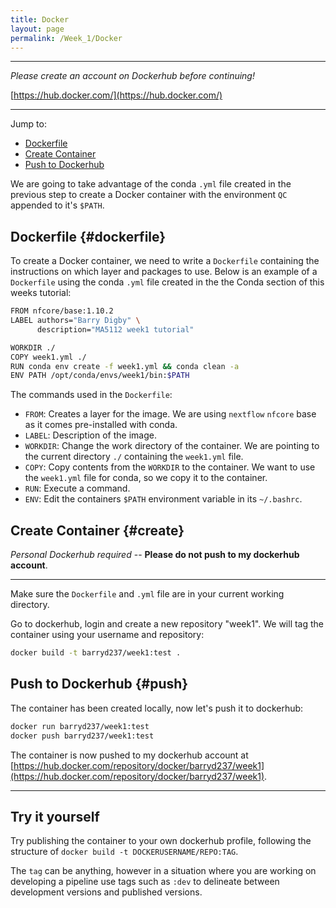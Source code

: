 ```yaml
---
title: Docker
layout: page
permalink: /Week_1/Docker
---
```


***

*Please create an account on Dockerhub before continuing!*

[https://hub.docker.com/](https://hub.docker.com/)

***

Jump to:
 - [Dockerfile](#dockerfile)
 - [Create Container](#create)
 - [Push to Dockerhub](#push)

We are going to take advantage of the conda `.yml` file created in the previous step to create a Docker container with the environment `QC` appended to it's `$PATH`.

## Dockerfile {#dockerfile}
To create a Docker container, we need to write a `Dockerfile` containing the instructions on which layer and packages to use. Below is an example of a `Dockerfile` using the conda `.yml` file created in the the Conda section of this weeks tutorial:

```bash
FROM nfcore/base:1.10.2
LABEL authors="Barry Digby" \
      description="MA5112 week1 tutorial"

WORKDIR ./
COPY week1.yml ./
RUN conda env create -f week1.yml && conda clean -a
ENV PATH /opt/conda/envs/week1/bin:$PATH
```

The commands used in the `Dockerfile`:
- `FROM`: Creates a layer for the image. We are using `nextflow` `nfcore` base as it comes pre-installed with conda.
- `LABEL`: Description of the image.
- `WORKDIR`: Change the work directory of the container. We are pointing to the current directory `./` containing the `week1.yml` file.
- `COPY`: Copy contents from the `WORKDIR` to the container. We want to use the `week1.yml` file for conda, so we copy it to the container.
- `RUN`: Execute a command.
- `ENV`: Edit the containers `$PATH` environment variable in its `~/.bashrc`.

## Create Container {#create}
*Personal Dockerhub required* -- **Please do not push to my dockerhub account**.

***

Make sure the `Dockerfile` and `.yml` file are in your current working directory.

Go to dockerhub, login and create a new repository "week1". We will tag the container using your username and repository:

```bash
docker build -t barryd237/week1:test .
```


## Push to Dockerhub {#push}
The container has been created locally, now let's push it to dockerhub:

```bash
docker run barryd237/week1:test
docker push barryd237/week1:test
```

The container is now pushed to my dockerhub account at [https://hub.docker.com/repository/docker/barryd237/week1](https://hub.docker.com/repository/docker/barryd237/week1).

***

## Try it yourself

Try publishing the container to your own dockerhub profile, following the structure of `docker build -t DOCKERUSERNAME/REPO:TAG`.

The `tag` can be anything, however in a situation where you are working on developing a pipeline use tags such as `:dev` to delineate between development versions and published versions. 
